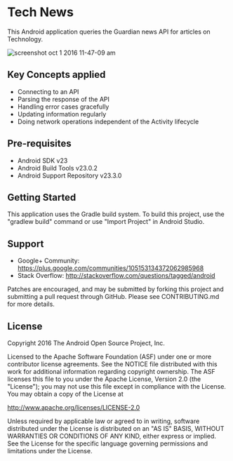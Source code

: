 Tech News 
===================================

This Android application queries the Guardian news API for articles on Technology.

![screenshot oct 1 2016 11-47-09 am](https://cloud.githubusercontent.com/assets/10713096/19015159/85046c44-87c4-11e6-972f-cbbaca5eb4d1.png)


Key Concepts applied
--------------------
- Connecting to an API
- Parsing the response of the API
- Handling error cases gracefully
- Updating information regularly
- Doing network operations independent of the Activity lifecycle

Pre-requisites
--------------

- Android SDK v23
- Android Build Tools v23.0.2
- Android Support Repository v23.3.0

Getting Started
---------------

This application uses the Gradle build system. To build this project, use the
"gradlew build" command or use "Import Project" in Android Studio.

Support
-------

- Google+ Community: https://plus.google.com/communities/105153134372062985968
- Stack Overflow: http://stackoverflow.com/questions/tagged/android

Patches are encouraged, and may be submitted by forking this project and
submitting a pull request through GitHub. Please see CONTRIBUTING.md for more details.

License
-------

Copyright 2016 The Android Open Source Project, Inc.

Licensed to the Apache Software Foundation (ASF) under one or more contributor
license agreements.  See the NOTICE file distributed with this work for
additional information regarding copyright ownership.  The ASF licenses this
file to you under the Apache License, Version 2.0 (the "License"); you may not
use this file except in compliance with the License.  You may obtain a copy of
the License at

http://www.apache.org/licenses/LICENSE-2.0

Unless required by applicable law or agreed to in writing, software
distributed under the License is distributed on an "AS IS" BASIS, WITHOUT
WARRANTIES OR CONDITIONS OF ANY KIND, either express or implied.  See the
License for the specific language governing permissions and limitations under
the License.
